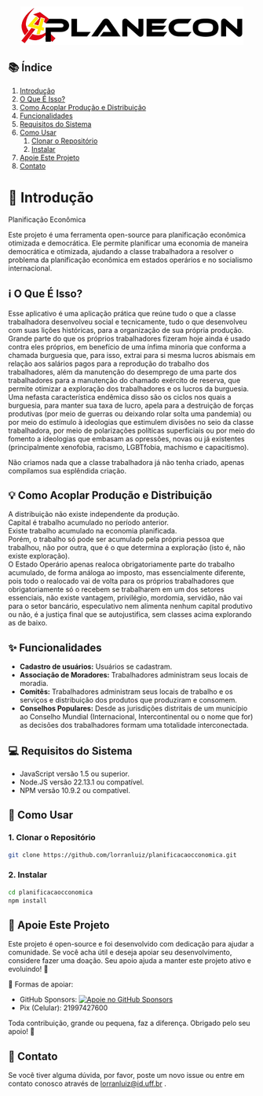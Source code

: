 <p align="center">
    <picture>
        <source srcset="./public/images/planEconLogoBranca1.png" media="(prefers-color-scheme: dark)">
        <img src="./public/images/planEconLogo1.png" alt="Planificação Econômica Logo">
    </picture>
</p>

## 📚 Índice
1. [Introdução](#-introdução)
2. [O Que É Isso?](#ℹ️-o-que-é-isso)
3. [Como Acoplar Produção e Distribuição](#-como-acoplar-produção-e-distribuição)
4. [Funcionalidades](#-funcionalidades)
5. [Requisitos do Sistema](#-requisitos-do-sistema)
6. [Como Usar](#-como-usar)
    1. [Clonar o Repositório](#1-clonar-o-repositório)
    2. [Instalar](#2-instalar)
8. [Apoie Este Projeto](#-apoie-este-projeto)
9. [Contato](#-contato)

# 🚀 Introdução
Planificação Econômica

Este projeto é uma ferramenta open-source para planificação econômica otimizada e democrática. Ele permite planificar uma economia de maneira democrática e otimizada, ajudando a classe trabalhadora a resolver o problema da planificação econômica em estados operários e no socialismo internacional.

## ℹ️ O Que É Isso?
Esse aplicativo é uma aplicação prática que reúne tudo o que a classe trabalhadora desenvolveu social e tecnicamente, tudo o que desenvolveu com suas lições históricas, para a organização de sua própria produção. Grande parte do que os próprios trabalhadores fizeram hoje ainda é usado contra eles próprios, em benefício de uma ínfima minoria que conforma a chamada burguesia que, para isso, extrai para si mesma lucros abismais em relação aos salários pagos para a reprodução do trabalho dos trabalhadores, além da manutenção do desemprego de uma parte dos trabalhadores para a manutenção do chamado exército de reserva, que permite otimizar a exploração dos trabalhadores e os lucros da burguesia. Uma nefasta característica endêmica disso são os ciclos nos quais a burguesia, para manter sua taxa de lucro, apela para a destruição de forças produtivas (por meio de guerras ou deixando rolar solta uma pandemia) ou por meio do estímulo à ideologias que estimulem divisões no seio da classe trabalhadora, por meio de polarizações políticas superficiais ou por meio do fomento a ideologias que embasam as opressões, novas ou já existentes (principalmente xenofobia, racismo, LGBTfobia, machismo e capacitismo).

Não criamos nada que a classe trabalhadora já não tenha criado, apenas compilamos sua esplêndida criação.

## 💡 Como Acoplar Produção e Distribuição
A distribuição não existe independente da produção.  
Capital é trabalho acumulado no período anterior.  
Existe trabalho acumulado na economia planificada.  
Porém, o trabalho só pode ser acumulado pela própria pessoa que trabalhou, não por outra, que é o que determina a exploração (isto é, não existe exploração).  
O Estado Operário apenas realoca obrigatoriamente parte do trabalho acumulado, de forma análoga ao imposto, mas essencialmente diferente, pois todo o realocado vai de volta para os próprios trabalhadores que obrigatoriamente só o recebem se trabalharem em um dos setores essenciais, não existe vantagem, privilégio, mordomia, servidão, não vai para o setor bancário, especulativo nem alimenta nenhum capital produtivo ou não, é a justiça final que se autojustifica, sem classes acima explorando as de baixo.

## ✨ Funcionalidades
- **Cadastro de usuários:** Usuários se cadastram.
- **Associação de Moradores:** Trabalhadores administram seus locais de moradia.
- **Comitês:** Trabalhadores administram seus locais de trabalho e os serviços e distribuição dos produtos que produziram e consomem.
- **Conselhos Populares:** Desde as jurisdições distritais de um município ao Conselho Mundial (Internacional, Intercontinental ou o nome que for) as decisões dos trabalhadores formam uma totalidade interconectada.

## 💻 Requisitos do Sistema
- JavaScript versão 1.5 ou superior.
- Node.JS versão 22.13.1 ou compatível.
- NPM versão 10.9.2 ou compatível.

## 🔧 Como Usar
### 1. Clonar o Repositório
```bash
git clone https://github.com/lorranluiz/planificacaocconomica.git
```
### 2. Instalar
```bash
cd planificacaocconomica
npm install
```

## 💖 Apoie Este Projeto
Este projeto é open-source e foi desenvolvido com dedicação para ajudar a comunidade. Se você acha útil e deseja apoiar seu desenvolvimento, considere fazer uma doação. Seu apoio ajuda a manter este projeto ativo e evoluindo! 🚀

🔹 Formas de apoiar:

- GitHub Sponsors: [![Apoie no GitHub Sponsors](https://img.shields.io/badge/Sponsor-30363D?style=for-the-badge&logo=GitHub-Sponsors&logoColor=#EA4AAA)](https://github.com/sponsors/lorranluiz)
- Pix (Celular): 21997427600

Toda contribuição, grande ou pequena, faz a diferença. Obrigado pelo seu apoio! 💙

## 📧 Contato
Se você tiver alguma dúvida, por favor, poste um novo issue ou entre em contato conosco através de lorranluiz@id.uff.br .

